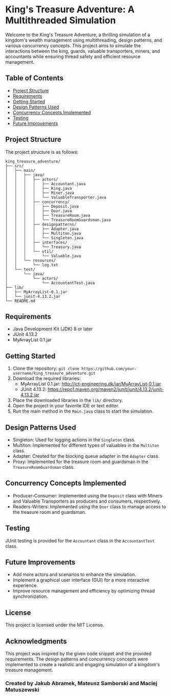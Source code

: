 # King's Treasure Adventure: A Multithreaded Simulation

Welcome to the King's Treasure Adventure, a thrilling simulation of a kingdom's wealth management using multithreading, design patterns, and various concurrency concepts. This project aims to simulate the interactions between the king, guards, valuable transporters, miners, and accountants while ensuring thread safety and efficient resource management.

## Table of Contents

- [Project Structure](#project-structure)
- [Requirements](#requirements)
- [Getting Started](#getting-started)
- [Design Patterns Used](#design-patterns-used)
- [Concurrency Concepts Implemented](#concurrency-concepts-implemented)
- [Testing](#testing)
- [Future Improvements](#future-improvements)

## Project Structure

The project structure is as follows:

```
king_treasure_adventure/
├── src/
│   ├── main/
│   │   ├── java/
│   │   │   ├── actors/
│   │   │   │   ├── Accountant.java
│   │   │   │   ├── King.java
│   │   │   │   ├── Miner.java
│   │   │   │   └── ValuableTransporter.java
│   │   │   ├── concurrency/
│   │   │   │   ├── Deposit.java
│   │   │   │   ├── Door.java
│   │   │   │   ├── TreasureRoom.java
│   │   │   │   └── TreasureRoomGuardsman.java
│   │   │   ├── designpatterns/
│   │   │   │   ├── Adapter.java
│   │   │   │   ├── Multiton.java
│   │   │   │   └── Singleton.java
│   │   │   ├── interfaces/
│   │   │   │   └── Treasury.java
│   │   │   └── util/
│   │   │       └── Valuable.java
│   │   └── resources/
│   │       └── log.txt
│   └── test/
│       └── java/
│           └── actors/
│               └── AccountantTest.java
├── lib/
│   ├── MyArrayList-0.1.jar
│   └── junit-4.13.2.jar
└── README.md
```

## Requirements

- Java Development Kit (JDK) 8 or later
- JUnit 4.13.2
- MyArrayList 0.1.jar

## Getting Started

1. Clone the repository: `git clone https://github.com/your-username/king_treasure_adventure.git`
2. Download the required libraries:
    - MyArrayList 0.1.jar: http://ict-engineering.dk/jar/MyArrayList-0.1.jar
    - JUnit 4.13.2: https://repo1.maven.org/maven2/junit/junit/4.13.2/junit-4.13.2.jar
3. Place the downloaded libraries in the `lib/` directory.
4. Open the project in your favorite IDE or text editor.
5. Run the main method in the `Main.java` class to start the simulation.

## Design Patterns Used

- Singleton: Used for logging actions in the `Singleton` class.
- Multiton: Implemented for different types of valuables in the `Multiton` class.
- Adapter: Created for the blocking queue adapter in the `Adapter` class.
- Proxy: Implemented for the treasure room and guardsman in the `TreasureRoomGuardsman` class.

## Concurrency Concepts Implemented

- Producer-Consumer: Implemented using the `Deposit` class with Miners and Valuable Transporters as producers and consumers, respectively.
- Readers-Writers: Implemented using the `Door` class to manage access to the treasure room and guardsman.

## Testing

JUnit testing is provided for the `Accountant` class in the `AccountantTest` class.

## Future Improvements

- Add more actors and scenarios to enhance the simulation.
- Implement a graphical user interface (GUI) for a more interactive experience.
- Improve resource management and efficiency by optimizing thread synchronization.

## License

This project is licensed under the MIT License.

## Acknowledgments

This project was inspired by the given code snippet and the provided requirements. The design patterns and concurrency concepts were implemented to create a realistic and engaging simulation of a kingdom's treasure management.
### Created by Jakub Abramek, Mateusz Samborski and Maciej Matuszewski

